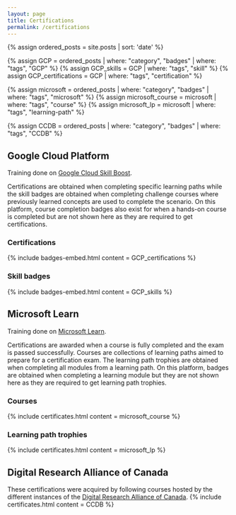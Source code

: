 ```yaml
---
layout: page
title: Certifications
permalink: /certifications
---
```

<!-- Posts preprocessing -->
{% assign ordered_posts = site.posts | sort: 'date' %}
<!-- Google Cloud Platform -->
{% assign GCP = ordered_posts | where: "category", "badges" | where: "tags", "GCP" %}
{% assign GCP_skills = GCP | where: "tags", "skill" %}
{% assign GCP_certifications = GCP | where: "tags", "certification" %}
<!-- Microsoft learn -->
{% assign microsoft = ordered_posts | where: "category", "badges" | where: "tags", "microsoft" %}
{% assign microsoft_course = microsoft | where: "tags", "course" %}
{% assign microsoft_lp = microsoft | where: "tags", "learning-path" %}
<!-- AWS -->
<!-- Digital Research Alliance of Canada -->
{% assign CCDB = ordered_posts | where: "category", "badges" | where: "tags", "CCDB" %}

## Google Cloud Platform
<!-- Learning paths -> Skill badges -> Completion badge -->
Training done on [Google Cloud Skill Boost](https://www.cloudskillsboost.google/paths).

Certifications are obtained when completing specific learning paths while the skill badges are obtained when completing challenge courses where previously learned concepts are used to complete the scenario. On this platform, course completion badges also exist for when a hands-on course is completed but are not shown here as they are required to get certifications.
### Certifications
{% include badges-embed.html content = GCP_certifications %}
### Skill badges
{% include badges-embed.html content = GCP_skills %}

## Microsoft Learn
<!-- Examen -> Course -> Learning paths -> Modules -->
Training done on [Microsoft Learn](https://learn.microsoft.com/en-us/).

Certifications are awarded when a course is fully completed and the exam is passed successfully. Courses are collections of learning paths aimed to prepare for a certification exam.
The learning path trophies are obtained when completing all modules from a learning path. On this platform, badges are obtained when completing a learning module but they are not shown here as they are required to get learning path trophies.
### Courses
{% include certificates.html content = microsoft_course %}
### Learning path trophies
{% include certificates.html content = microsoft_lp %}

<!-- ## Amazon Web Services -->

## Digital Research Alliance of Canada
These certifications were acquired by following courses hosted by the different instances of the [Digital Research Alliance of Canada](https://www.alliancecan.ca/en).
{% include certificates.html content = CCDB %}

<script type="text/javascript" async src="//cdn.credly.com/assets/utilities/embed.js"></script>